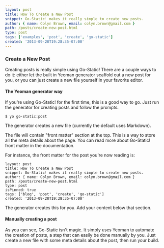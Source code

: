 ```yaml
---
layout: post
title: How To Create a New Post
snippet: Go-Static! makes it really simple to create new posts. 
author: { name: Colyn Brown, email: colyn.brown@gmail.com }
path: /posts/create-new-post.html
type: post
tags: ['examples', 'post', 'create', 'go-static']
created: '2013-09-20T19:28:35-07:00'
---
```


### Create a New Post

Creating posts is really simple using Go-Static! There are a couple ways to do it: either let the built in Yeoman generator scaffold out a new post for you, or you can just create a new file yourself in your favorite editor.

#### The Yeoman generator way

If you're using Go-Static! for the first time, this is a good way to go. Just run the generator for creating posts and follow the prompts.

```
$ yo go-static:post
```

The generator creates a new file (currently the default uses Markdown).

The file will contain "front matter" section at the top. This is a way to store all the meta details about the page. You can read more about Go-Static! front matter in the documentation.

For instance, the front matter for the post you're now reading is:

```
layout: post
title: How To Create a New Post
snippet: Go-Static! makes it really simple to create new posts. 
author: { name: Colyn Brown, email: colyn.brown@gmail.com }
path: /posts/create-new-post.html
type: post
isPinned: true
tags: ['blog', 'post', 'create', 'go-static']
created: '2013-09-20T19:28:35-07:00'
```

The generator creates this for you. Add your content below that section.

#### Manually creating a post

As you can see, Go-Static isn't magic. It simply uses Yeoman to automate the creation of posts, a step that can easily be done manually by you. Just create a new file with some meta details about the post, then run your build.